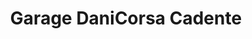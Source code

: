 ---
title: "Garage DaniCorsa Cadente"
url: /ropraz/garage-danicorsa-cadente/
shop: Autowerkstatt
---